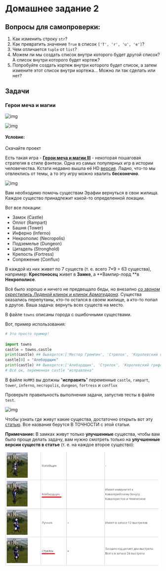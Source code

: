 # Домашнее задание 2

## Вопросы для самопроверки:

1. Как изменить строку ```str```?
2. Как превратить значение ```True``` в список ```['T', 'r', 'u', 'e']```?
3. Чем отличается ```tuple``` от ```list```?
4. Можем ли мы создать список внутри которого будет другой список? А список внутри которого будет кортеж?
5. Попробуйте создать кортеж внутри которого будет список, а затем измените этот список внутри кортежа... Можно ли так сделать или нет?

## Задачи

### Герои меча и магии

![img](https://i.ytimg.com/vi/8FNA4lNBvNo/maxresdefault.jpg)

![img](https://heroes3towns.com/towns/tower/unit_0_2.gif)

#### Условие:

Скачайте проект

Есть такая игра - **[Герои меча и магии III](https://ru.wikipedia.org/wiki/Heroes_of_Might_and_Magic_III)** - некоторая пошаговая стратегия в стиле фэнтези. Одна из самых популярных игр в истории человечества. Кстати недавно вышла её HD [версия](https://www.youtube.com/watch?v=2Mr6HJrDLjk). Ладно, что-то мы отвлеклись от темы, а то эту игру можно хвалить **бесконечно**.

![img](https://thumbs.gfycat.com/ExcellentGoodnaturedDiscus-max-1mb.gif)

Вам необходимо помочь существам Эрафии вернуться в свои жилища. Каждое существо принадлежит какой-то определенной локации.

Вот все локации:

* Замок (Castle)
* Оплот (Rampart)
* Башня (Tower)
* Инферно (Inferno)
* Некрополис (Necropolis)
* Подземелье (Dungeon)
* Цитадель (Stronghold)
* Крепость (Fortress)
* Сопряжение (Conflux)

В каждой из них живет по 7 существ (т. е. всего 7*9 = 63 существа), например: **Крестоносец** живет в **Замке**, а **Вампир-лорд **в  **Некрополисе**. 

Всё было хорошо и ничего не предвещало беды, но внезапно *[со звоном скрестились Ледяной клинок и клинок Армагеддона](https://www.youtube.com/watch?v=h4wfuqb-Rc0)*. Существа оказались перепутаны, кто-то остался в своем жилище, а кто-то попал в другое. Ваша задача: вернуть всех существ на место.

В файле ```towns``` описаны города с ошибочными существами.

Вот, пример использования:

```python
# Это просто пример!

import towns
castle = towns.castle
print(castle) ## Выведется:['Местер Гремлин', 'Стрелок', 'Королевский грифон', 'Крестоносец', 'Фанатик', 'Чемпион', 'Архангел'] 
castle[0] = "Алебардщик"
print(castle) ## Выведется:['Алебардщик', 'Стрелок', 'Королевский грифон', 'Крестоносец', 'Фанатик', 'Чемпион', 'Архангел']
# Всё ок, переменная castle "исправлена"
```

В файле ```HoMM3``` вы должны "**исправить**" переменные ```castle```, ```rampart```, ```tower```, ```inferno```, ```necropolis```, ```dungeon```, ```fortress``` и ```conflux```

Проверьте правильность выполнения задачи, запустив тесты в файле ```test```.

![img](https://heroes3towns.com/towns/fortress/unit_7_1.gif)

Чтобы узнать где живут какие существа, достаточно открыть вот эту [статью](https://homm3sod.ru/units/). Все названия берутся В ТОЧНОСТИ с этой статьи. 

**Примечание:** В замках живут только **улучшенные** существа, чтобы вам было проще делать задачу, вам нужно смотреть только на **улучшенные версии существ в статье** (т. е. на каждое второе существо):

![image-20210719191901314](https://github.com/AlexanderZiyatdinov/Course/blob/main/Week2/HW/пример.gif)




